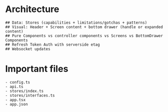 # Architecture
    ## Data: Stores (capabilities + limitations/gotchas + patterns)
    ## Visual: Header + Screen content + bottom drawer (handle or expanded content)
    ## Pure Components vs controller components vs Screens vs BottomDrawer Components
    ## Refresh Token Auth with serverside etag
    ## Websocket updates
# Important files
    - config.ts
    - api.ts
    - stores/index.ts
    - stores/interfaces.ts
    - app.tsx
    - app.json